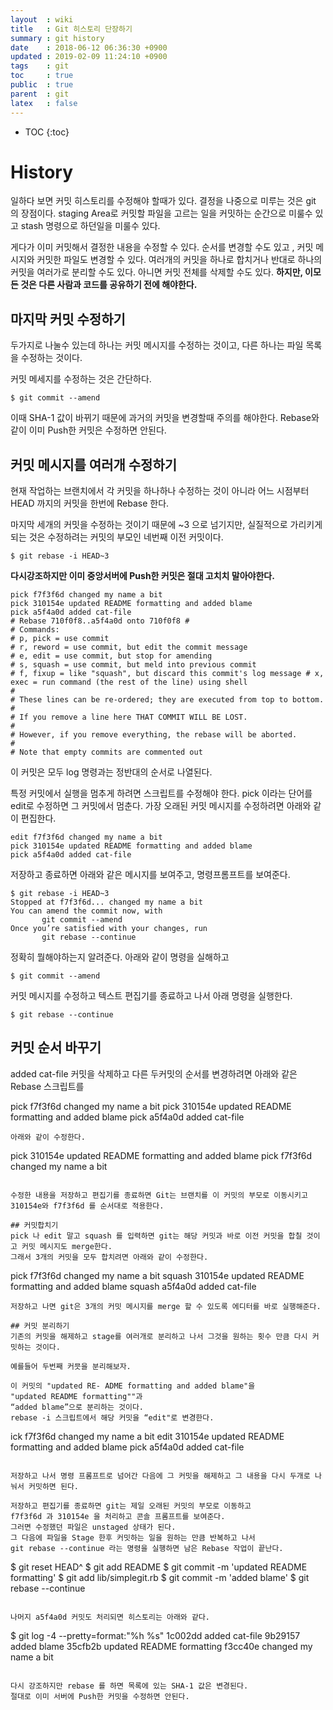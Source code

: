 ```yaml
---
layout  : wiki
title   : Git 히스토리 단장하기
summary : git history
date    : 2018-06-12 06:36:30 +0900
updated : 2019-02-09 11:24:10 +0900
tags    : git
toc     : true
public  : true
parent  : git 
latex   : false
---
```

* TOC
{:toc}

# History
일하다 보면 커밋 히스토리를 수정해야 할때가 있다.
결정을 나중으로 미루는 것은 git 의 장점이다.
staging Area로 커밋할 파일을 고르는 일을 커밋하는 순간으로 미룰수 있고
stash 명령으로 하던일을 미룰수 있다.

게다가 이미 커밋해서 결정한 내용을 수정할 수 있다.
순서를 변경할 수도 있고 , 커밋 메시지와 커밋한 파일도 변경할 수 있다.
여러개의 커밋을 하나로 합치거나 반대로 하나의 커밋을 여러가로 분리할 수도 있다.
아니면 커밋 전체를 삭제할 수도 있다.
**하지만, 이모든 것은 다른 사람과 코드를 공유하기 전에 해야한다.**

## 마지막 커밋 수정하기
두가지로 나눌수 있는데
하나는 커밋 메시지를 수정하는 것이고,
다른 하나는 파일 목록을 수정하는 것이다.

커밋 메세지를 수정하는 것은 간단하다.
```
$ git commit --amend
```
이때 SHA-1 값이 바뀌기 때문에 과거의 커밋을 변경할때 주의를 해야한다.
Rebase와 같이 이미 Push한 커밋은 수정하면 안된다.

## 커밋 메시지를 여러개 수정하기
현재 작업하는 브랜치에서 각 커밋을 하나하나 수정하는 것이 아니라
어느 시점부터 HEAD 까지의 커밋을 한번에 Rebase 한다.

마지막 세개의 커밋을 수정하는 것이기 때문에 ~3 으로 넘기지만,
실질적으로 가리키게 되는 것은 수정하려는 커밋의 부모인 네번째 이전 커밋이다.

```
$ git rebase -i HEAD~3
```

**다시강조하지만 이미 중앙서버에 Push한 커밋은 절대 고치치 말아야한다.**
```
pick f7f3f6d changed my name a bit
pick 310154e updated README formatting and added blame
pick a5f4a0d added cat-file
# Rebase 710f0f8..a5f4a0d onto 710f0f8 #
# Commands:
# p, pick = use commit
# r, reword = use commit, but edit the commit message
# e, edit = use commit, but stop for amending
# s, squash = use commit, but meld into previous commit
# f, fixup = like "squash", but discard this commit's log message # x, exec = run command (the rest of the line) using shell
#
# These lines can be re-ordered; they are executed from top to bottom. #
# If you remove a line here THAT COMMIT WILL BE LOST.
#
# However, if you remove everything, the rebase will be aborted.
#
# Note that empty commits are commented out

```

이 커밋은 모두 log 명령과는 정반대의 순서로 나열된다.

특정 커밋에서 실행을 멈추게 하려면 스크립트를 수정해야 한다.
pick 이라는 단어를 edit로 수정하면 그 커밋에서 멈춘다.
가장 오래된 커밋 메시지를 수정하려면 아래와 같이 편집한다.

```
edit f7f3f6d changed my name a bit
pick 310154e updated README formatting and added blame
pick a5f4a0d added cat-file
```

저장하고 종료하면 아래와 같은 메시지를 보여주고, 명령프롬프트를 보여준다.

```
$ git rebase -i HEAD~3
Stopped at f7f3f6d... changed my name a bit 
You can amend the commit now, with
       git commit --amend
Once you’re satisfied with your changes, run
       git rebase --continue
```
정확히 뭘해야하는지 알려준다.
아래와 같이 명령을 실해하고
```
$ git commit --amend
```
커밋 메시지를 수정하고 텍스트 편집기를 종료하고 나서 아래 명령을 실행한다.

```
$ git rebase --continue
```

## 커밋 순서 바꾸기
added cat-file 커밋을 삭제하고 다른 두커밋의 순서를 변경하려면 아래와 같은 Rebase
스크립트를 

pick f7f3f6d changed my name a bit
pick 310154e updated README formatting and added blame
pick a5f4a0d added cat-file
```
아래와 같이 수정한다.

```
pick 310154e updated README formatting and added blame
pick f7f3f6d changed my name a bit
```

수정한 내용을 저장하고 편집기를 종료하면 Git는 브랜치를 이 커밋의 부모로 이동시키고 310154e와 f7f3f6d 를 순서대로 적용한다.

## 커밋합치기
pick 나 edit 말고 squash 를 입력하면 git는 해당 커밋과 바로 이전 커밋을 합칠 것이고 커밋 메시지도 merge한다. 
그래서 3개의 커밋을 모두 합치려면 아래와 같이 수정한다.
```
pick f7f3f6d changed my name a bit
squash 310154e updated README formatting and added blame
squash a5f4a0d added cat-file
```
저장하고 나면 git은 3개의 커밋 메시지를 merge 할 수 있도록 에디터를 바로 실행해준다.
    
## 커밋 분리하기
기존의 커밋을 해제하고 stage를 여러개로 분리하고 나서 그것을 원하는 횟수 만큼 다시 커밋하는 것이다.

예를들어 두번째 커믓을 분리해보자.

이 커밋의 "updated RE- ADME formatting and added blame"을
"updated README formatting""과 
“added blame”으로 분리하는 것이다. 
rebase -i 스크립트에서 해당 커밋을 “edit"로 변경한다.

```
ick f7f3f6d changed my name a bit
edit 310154e updated README formatting and added blame
pick a5f4a0d added cat-file
```

저장하고 나서 명령 프롬프트로 넘어간 다음에 그 커밋을 해제하고 그 내용을 다시 두개로 나눠서 커밋하면 된다.

저장하고 편집기를 종료하면 git는 제일 오래된 커밋의 부모로 이동하고
f7f3f6d 과 310154e 을 처리하고 콘솔 프롬프트를 보여준다.
그러면 수정했던 파일은 unstaged 상태가 된다.
그 다음에 파일을 Stage 한후 커밋하는 일을 원하는 만큼 반복하고 나서 
git rebase --continue 라는 명령을 실행하면 남은 Rebase 작업이 끝난다.

```
$ git reset HEAD^
$ git add README
$ git commit -m 'updated README formatting' 
$ git add lib/simplegit.rb
$ git commit -m 'added blame'
$ git rebase --continue
```

나머지 a5f4a0d 커밋도 처리되면 히스토리는 아래와 같다.
```
$ git log -4 --pretty=format:"%h %s" 
1c002dd added cat-file
9b29157 added blame
35cfb2b updated README formatting 
f3cc40e changed my name a bit
```

다시 강조하지만 rebase 를 하면 목록에 있는 SHA-1 값은 변경된다.
절대로 이미 서버에 Push한 커밋을 수정하면 안된다.


